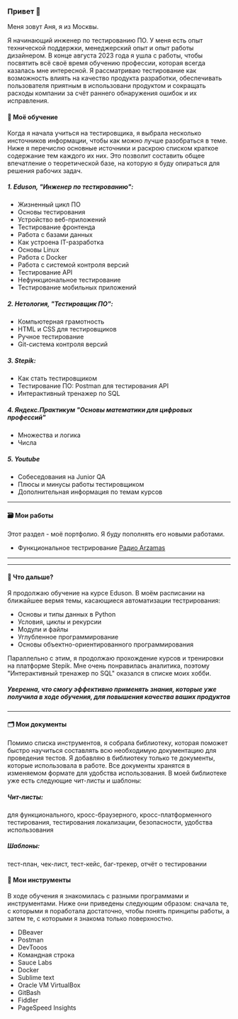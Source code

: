 ### Привет 👋

Меня зовут Аня, я из Москвы.

Я начинающий инженер по тестированию ПО.
У меня есть опыт технической поддержки, менеджерский опыт и опыт работы дизайнером.
В конце августа 2023 года я ушла с работы, чтобы посвятить всё своё время обучению профессии, которая всегда казалась мне интересной. 
Я рассматриваю тестирование как возможность влиять на качество продукта разработки, обеспечивать пользователя приятным в использовани продуктом и сокращать расходы компании за счёт раннего обнаружения ошибок и их исправления.

#### 🌱 Моё обучение 
Когда я начала учиться на тестировщика, я выбрала несколько инсточников информации, чтобы как можно лучше разобраться в теме. 
Ниже я перечислю основные источники и раскрою списком краткое содержание тем каждого их них. Это позволит составить общее впечатление о теоретической базе, на которую я буду опираться для решения рабочих задач.

##### 1. Eduson, "Инженер по тестированию":
- Жизненный цикл ПО
- Основы тестирования
- Устройство веб-приложений
- Тестирование фронтенда
- Работа с базами данных
- Как устроена IT-разработка
- Основы Linux
- Работа с Docker
- Работа с системой контроля версий
- Тестирование API
- Нефункциональное тестирование
- Тестирование мобильных приложений
  
##### 2. Нетология, "Тестировщик ПО":
- Компьютерная грамотность
- HTML и CSS для тестировщиков
- Ручное тестирование
- Git-система контроля версий
  
##### 3. Stepik:
- Как стать тестировщиком
- Тестирование ПО: Postman для тестирования API
- Интерактивный тренажер по SQL
  
##### 4. Яндекс.Практикум "Основы математики для цифровых профессий"
- Множества и логика
- Числа
  
##### 5. Youtube
- Собеседования на Junior QA
- Плюсы и минусы работы тестировщиком
- Дополнительная информация по темам курсов

---

#### 🗃 Мои работы
Этот раздел - моё портфолио. Я буду пополнять его новыми работами.
- Функциональное тестрирование [Радио Arzamas](https://drive.google.com/drive/folders/1kKzrM1bcTfluU38MiXp1jvYElYIn55L_?usp=sharing)

---
---

#### 🎯 Что дальше?
Я продолжаю обучение на курсе Eduson. В моём расписании на ближайшее вермя темы, касающиеся автоматизации тестрирования:
- Основы и типы данных в Python
- Условия, циклы и рекурсии
- Модули и файлы
- Углубленное программирование
- Основы объектно-ориентированного программирования

Параллельно с этим, я продолжаю прохождение курсов и тренировки на платформе Stepik. Мне очень понравилась аналитика, поэтому "Интерактивный тренажер по SQL" оказался в списке моих хобби.

##### Уверенна, что смогу эффективно применять знания, которые уже получила в ходе обучения, для повышения качества ваших продуктов

---

#### 🗂 Мои документы
Помимо списка инструментов, я собрала библиотеку, которая поможет быстро научиться составлять всю необходимую документацию для проведения тестов. 
Я добавляю в библиотеку только те документы, которые использовала в работе. Все документы хранятся в изменяемом формате для удобства использования.
В моей библиотеке уже есть следующие чит-листы и шаблоны:
##### Чит-листы:
для функционального, кросс-браузерного, кросс-платформенного тестирования, тестирования локализации, безопасности, удобства использования
##### Шаблоны:
тест-план, чек-лист, тест-кейс, баг-трекер, отчёт о тестировании

#### 🚀 Мои инструменты
В ходе обучения я знакомилась с разными программами и инструментами.
Ниже они приведены следующим образом: сначала те, с которыми я поработала достаточно, чтобы понять принципы работы, а затем те, с которыми я знакома только поверхностно.
- DBeaver
- Postman
- DevTooos
- Командная строка
- Sauce Labs
- Docker
- Sublime text
- Oracle VM VirtualBox
- GitBash
- Fiddler
- PageSpeed Insights


